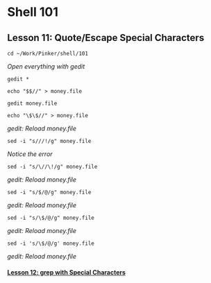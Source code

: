 # Shell 101
## Lesson 11: Quote/Escape Special Characters

`cd ~/Work/Pinker/shell/101`

*Open everything with gedit*

`gedit *`

`echo "$$//" > money.file`

`gedit money.file`

`echo "\$\$//" > money.file`

*gedit: Reload money.file*

`sed -i "s///!/g" money.file`

*Notice the error*

`sed -i "s/\//\!/g" money.file`

*gedit: Reload money.file*

`sed -i "s/$/@/g" money.file`

*gedit: Reload money.file*

`sed -i "s/\$/@/g" money.file`

*gedit: Reload money.file*

`sed -i 's/\$/@/g' money.file`

*gedit: Reload money.file*

#### [Lesson 12: grep with Special Characters](https://github.com/inkVerb/pinker/blob/master/101-shell/Lesson-12.md)
